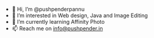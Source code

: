 - 👋 Hi, I’m @pushpenderpannu
- 👀 I’m interested in Web design, Java and Image Editing
- 🌱 I’m currently learning Affinity Photo
- 📫 Reach me on info@pushpender.in

<!---
pushpenderpannu/pushpenderpannu is a ✨ special ✨ repository because its `README.md` (this file) appears on your GitHub profile.
You can click the Preview link to take a look at your changes.
--->
